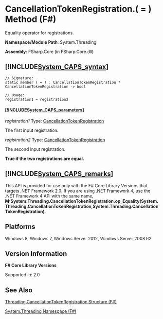 # CancellationTokenRegistration.( = ) Method (F#)

Equality operator for registrations.

**Namespace/Module Path**: System.Threading

**Assembly**: FSharp.Core (in FSharp.Core.dll)


## [!INCLUDE[System_CAPS_syntax](//System/Token/System_CAPS_syntax_md.md)]

```
// Signature:
static member ( = ) : CancellationTokenRegistration * CancellationTokenRegistration -> bool

// Usage:
registration1 = registration2
```

#### [!INCLUDE[System_CAPS_parameters](//System/Token/System_CAPS_parameters_md.md)]
*registration1*
Type: [CancellationTokenRegistration](http://msdn.microsoft.com/en-us/library/9696e15c-a160-4336-9c5c-6277eaa1e1d1)


The first input registration.


*registration2*
Type: [CancellationTokenRegistration](http://msdn.microsoft.com/en-us/library/9696e15c-a160-4336-9c5c-6277eaa1e1d1)


The second input registration.



**True if the two registrations are equal.**
## [!INCLUDE[System_CAPS_remarks](//System/Token/System_CAPS_remarks_md.md)]
This API is provided for use only with the F# Core Library Versions that targets .NET Framework 2.0. If you are using .NET Framework 4, use the .NET Framework 4 API with the same name, **M:System.Threading.CancellationTokenRegistration.op_Equality(System.Threading.CancellationTokenRegistration,System.Threading.CancellationTokenRegistration)**.


## Platforms
Windows 8, Windows 7, Windows Server 2012, Windows Server 2008 R2


## Version Information
**F# Core Library Versions**

Supported in: 2.0




## See Also
[Threading.CancellationTokenRegistration Structure &#40;F&#35;&#41;](Threading.CancellationTokenRegistration+Structure+28%F%2329%.md)

[System.Threading Namespace &#40;F&#35;&#41;](System.Threading+Namespace+28%F%2329%.md)

